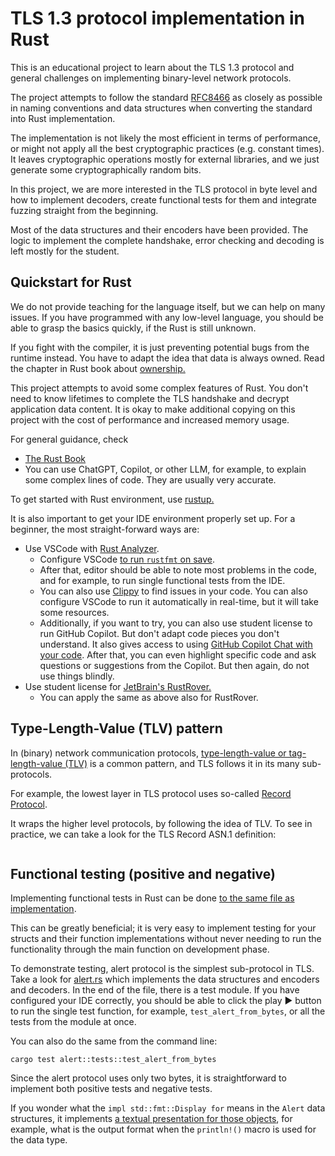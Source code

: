 # TLS 1.3 protocol implementation in Rust

This is an educational project to learn about the TLS 1.3 protocol and general challenges on implementing binary-level
network protocols.

The project attempts to follow the standard [RFC8466](https://datatracker.ietf.org/doc/html/rfc8446) as closely as
possible in naming conventions and data structures when converting the standard into Rust implementation.

The implementation is not likely the most efficient in terms of performance, or might not apply all the best
cryptographic
practices (e.g. constant times).
It leaves cryptographic operations mostly for external libraries, and we just generate some cryptographically random
bits.

In this project, we are more interested in the TLS protocol in byte level and how to implement decoders, create
functional tests for them and integrate fuzzing straight from the beginning.

Most of the data structures and their encoders have been provided. The logic to implement the complete handshake, error
checking
and decoding is left mostly for the student.

## Quickstart for Rust

We do not provide teaching for the language itself, but we can help on many issues.
If you have programmed with any low-level language, you should be able to grasp the basics quickly, if the Rust is still
unknown.

If you fight with the compiler, it is just preventing potential bugs from the runtime instead.
You have to adapt the idea that data is always owned.
Read the chapter in Rust book about [ownership.](https://doc.rust-lang.org/book/ch04-00-understanding-ownership.html)

This project attempts to avoid some complex features of Rust.
You don't need to know lifetimes to complete the TLS handshake and decrypt application data content. It is okay to make
additional copying on this project
with the cost of performance and increased memory usage.

For general guidance, check

* [The Rust Book](https://doc.rust-lang.org/book/)
* You can use ChatGPT, Copilot, or other LLM, for example, to explain some complex lines of code. They are usually very
  accurate.

To get started with Rust environment, use [rustup.](https://www.rust-lang.org/tools/install)

It is also important to get your IDE environment properly set up. For a beginner, the most straight-forward ways are:

* Use VSCode with [Rust Analyzer](https://code.visualstudio.com/docs/languages/rust).
    * Configure
      VSCode [to run `rustfmt` on save](https://stackoverflow.com/questions/67859926/how-to-run-cargo-fmt-on-save-in-vscode).
    * After that, editor should be able to note most problems in the code, and for example, to run single functional
      tests from the IDE.
    * You can also use [Clippy](https://doc.rust-lang.org/nightly/clippy/usage.html) to find issues in your code. You
      can also configure VSCode to run it automatically in real-time, but it will take some resources.
    * Additionally, if you want to try, you can also use student license to run GitHub Copilot. But don't adapt code
      pieces you don't understand. It also gives access to
      using [GitHub Copilot Chat with your code](https://docs.github.com/en/copilot/github-copilot-chat/about-github-copilot-chat).
      After that, you can even highlight specific code and ask questions or suggestions from the Copilot. But then
      again, do not use things blindly.
* Use student license for [JetBrain's RustRover.](https://www.jetbrains.com/rust/)
    * You can apply the same as above also for RustRover.

## Type-Length-Value (TLV) pattern

In (binary) network communication
protocols, [type-length-value or tag-length-value (TLV)](https://en.wikipedia.org/wiki/Type%E2%80%93length%E2%80%93value)
is
a common pattern, and TLS follows it in its many sub-protocols.

For example, the lowest layer in TLS protocol uses
so-called [Record Protocol](https://datatracker.ietf.org/doc/html/rfc8446#section-5).

It wraps the higher level protocols, by following the idea of TLV.
To see in practice, we can take a look for the TLS Record ASN.1 definition:

```asn

```

## Functional testing (positive and negative)

Implementing functional tests in Rust can be
done [to the same file as implementation](https://doc.rust-lang.org/book/ch11-01-writing-tests.html).

This can be greatly beneficial; it is very easy to implement testing for your structs and their function implementations
without never needing to run the functionality through the main function on development phase.

To demonstrate testing, alert protocol is the simplest sub-protocol in TLS.
Take a look for [alert.rs](src/alert.rs) which implements the data structures and encoders and decoders. In the end of
the file, there is a test module. If you have configured your IDE correctly, you should be able to click the play ▶
button
to run the single test function, for example, `test_alert_from_bytes`, or all the tests from the module at once.

You can also do the same from the command line:

```shell
cargo test alert::tests::test_alert_from_bytes
```

Since the alert protocol uses only two bytes, it is straightforward to implement both positive tests and negative tests.

If you wonder what the `impl std::fmt::Display for` means in the `Alert` data structures, it
implements [a textual presentation for those objects](https://doc.rust-lang.org/rust-by-example/hello/print/print_display.html),
for example, what is the output format when the `println!()` macro is used for the data type.